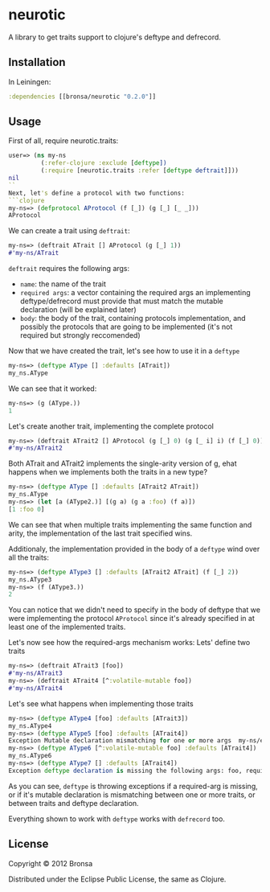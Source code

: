 # neurotic

A library to get traits support to clojure's deftype and defrecord.

## Installation

In Leiningen:

```clojure
:dependencies [[bronsa/neurotic "0.2.0"]]
```

## Usage

First of all, require neurotic.traits:

```clojure
user=> (ns my-ns
         (:refer-clojure :exclude [deftype])
         (:require [neurotic.traits :refer [deftype deftrait]]))
nil
``
Next, let's define a protocol with two functions:
```clojure
my-ns=> (defprotocol AProtocol (f [_]) (g [_] [_ _]))
AProtocol
```
We can create a trait using `deftrait`:
```clojure
my-ns=> (deftrait ATrait [] AProtocol (g [_] 1))
#'my-ns/ATrait
```
`deftrait` requires the following args: 
* `name`: the name of the trait
* `required args`: a vector containing the required args an implementing deftype/defrecord must provide that must match the mutable declaration (will be explained later)
* `body`: the body of the trait, containing protocols implementation, and possibly the protocols that are going to be implemented (it's not required but strongly reccomended)

Now that we have created the trait, let's see how to use it in a `deftype`
```clojure
my-ns=> (deftype AType [] :defaults [ATrait])
my_ns.AType
```

We can see that it worked:
```clojure
my-ns=> (g (AType.))
1
```

Let's create another trait, implementing the complete protocol

```clojure
my-ns=> (deftrait ATrait2 [] AProtocol (g [_] 0) (g [_ i] i) (f [_] 0))
#'my-ns/ATrait2
```

Both ATrait and ATrait2 implements the single-arity version of g, ehat happens when we implements both the traits in a new type?

```clojure
my-ns=> (deftype AType [] :defaults [ATrait2 ATrait])
my_ns.AType
my-ns=> (let [a (AType2.)] [(g a) (g a :foo) (f a)]) 
[1 :foo 0]
```

We can see that when multiple traits implementing the same function and arity, the implementation of the last trait specified wins.

Additionaly, the implementation provided in the body of a `deftype` wind over all the traits:
```clojure
my-ns=> (deftype AType3 [] :defaults [ATrait2 ATrait] (f [_] 2))
my_ns.AType3
my-ns=> (f (AType3.))
2
```
You can notice that we didn't need to specify in the body of deftype that we were implementing the protocol `AProtocol` since it's already specified in at least one of the implemented traits.

Let's now see how the required-args mechanism works:
Lets' define two traits
```clojure
my-ns=> (deftrait ATrait3 [foo])
#'my-ns/ATrait3
my-ns=> (deftrait ATrait4 [^:volatile-mutable foo])
#'my-ns/ATrait4
```

Let's see what happens when implementing those traits
```clojure
my-ns=> (deftype AType4 [foo] :defaults [ATrait3])
my_ns.AType4
my-ns=> (deftype AType5 [foo] :defaults [ATrait4])
Exception Mutable declaration mismatching for one or more args  my-ns/eval960 (NO_SOURCE_FILE:1)
my-ns=> (deftype AType6 [^:volatile-mutable foo] :defaults [ATrait4])
my_ns.AType6
my-ns=> (deftype AType7 [] :defaults [ATrait4])
Exception deftype declaration is missing the following args: foo, required by one or more implementing traits  my-ns/eval967 (NO_SOURCE_FILE:1)
```

As you can see, `deftype` is throwing exceptions if a required-arg is missing, or if it's mutable declaration is mismatching between one or more traits, or between traits and deftype declaration.

Everything shown to work with `deftype` works with `defrecord` too.


## License

Copyright © 2012 Bronsa

Distributed under the Eclipse Public License, the same as Clojure.
